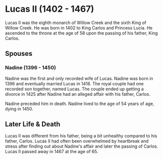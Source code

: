 # Lucas II (1402 - 1467)
Lucas II was the eighth monarch of Willow Creek and the sixth King of Willow Creek. He was born in 1402 to King Carlos and Princess Lucia. He ascended to the throne at the age of 58 upon the passing of his father, King Carlos.

## Spouses

### Nadine (1396 - 1450)
Nadine was the first and only recorded wife of Lucas. Nadine was born in 1396 and eventually married Lucas in 1418. The royal couple had one recorded son together, named Lucas. The couple ended up getting a divorce in 1425 after Nadine had an alleged affair with his father, Carlos.

Nadine preceded him in death. Nadine lived to the age of 54 years of age, dying in 1450.

## Later Life & Death
Lucas II was different from his father, being a bit unhealthy compared to his father, Carlos. Lucas II had often been overwhelmed by heartbreak and stress after finding out about Nadine's affair and later the passing of Carlos. Lucas II passed away in 1467 at the age of 65.
